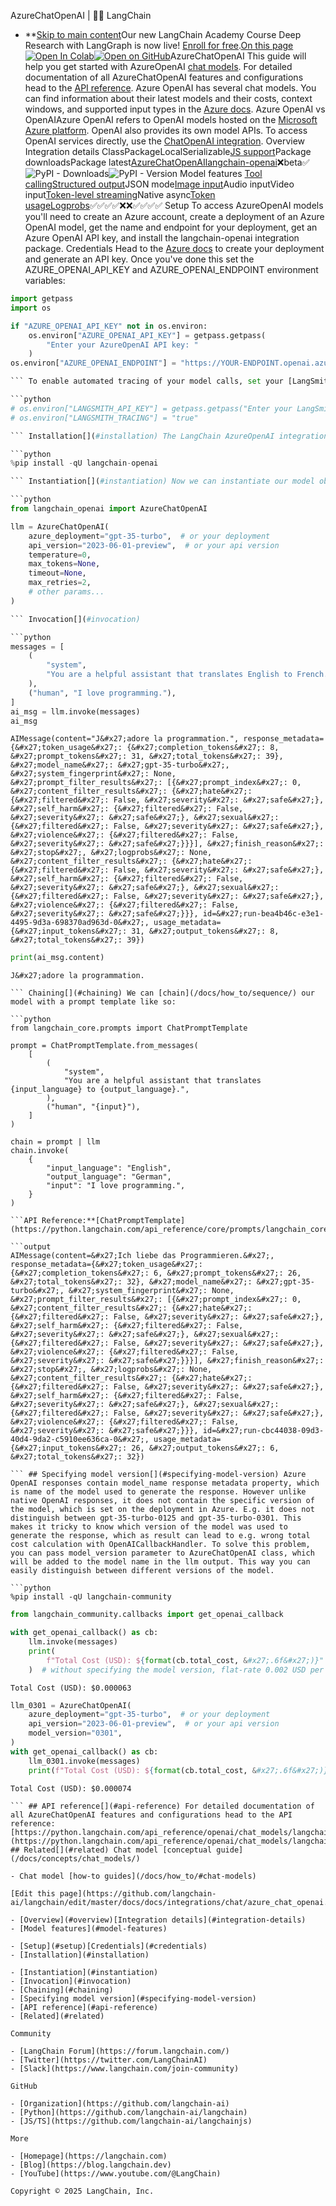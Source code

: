 AzureChatOpenAI | 🦜️🔗 LangChain
- **[Skip to main content](#__docusaurus_skipToContent_fallback)Our new LangChain Academy Course Deep Research with LangGraph is now live! [Enroll for free](https://academy.langchain.com/courses/deep-research-with-langgraph/?utm_medium=internal&utm_source=docs&utm_campaign=q3-2025_deep-research-course_co).[On this page![Open In Colab ](https://colab.research.google.com/assets/colab-badge.svg)](https://colab.research.google.com/github/langchain-ai/langchain/blob/master/docs/docs/integrations/chat/azure_chat_openai.ipynb)[![Open on GitHub ](https://img.shields.io/badge/Open%20on%20GitHub-grey?logo=github&logoColor=white)](https://github.com/langchain-ai/langchain/blob/master/docs/docs/integrations/chat/azure_chat_openai.ipynb)AzureChatOpenAI This guide will help you get started with AzureOpenAI [chat models](/docs/concepts/chat_models/). For detailed documentation of all AzureChatOpenAI features and configurations head to the [API reference](https://python.langchain.com/api_reference/openai/chat_models/langchain_openai.chat_models.azure.AzureChatOpenAI.html). Azure OpenAI has several chat models. You can find information about their latest models and their costs, context windows, and supported input types in the [Azure docs](https://learn.microsoft.com/en-us/azure/ai-services/openai/concepts/models). Azure OpenAI vs OpenAIAzure OpenAI refers to OpenAI models hosted on the [Microsoft Azure platform](https://azure.microsoft.com/en-us/products/ai-services/openai-service). OpenAI also provides its own model APIs. To access OpenAI services directly, use the [ChatOpenAI integration](/docs/integrations/chat/openai/). Overview[​](#overview) Integration details[​](#integration-details) ClassPackageLocalSerializable[JS support](https://js.langchain.com/docs/integrations/chat/azure)Package downloadsPackage latest[AzureChatOpenAI](https://python.langchain.com/api_reference/openai/chat_models/langchain_openai.chat_models.azure.AzureChatOpenAI.html)[langchain-openai](https://python.langchain.com/api_reference/openai/index.html)❌beta✅![PyPI - Downloads ](https://img.shields.io/pypi/dm/langchain-openai?style=flat-square&label=%20)![PyPI - Version ](https://img.shields.io/pypi/v/langchain-openai?style=flat-square&label=%20) Model features[​](#model-features) [Tool calling](/docs/how_to/tool_calling/)[Structured output](/docs/how_to/structured_output/)JSON mode[Image input](/docs/how_to/multimodal_inputs/)Audio inputVideo input[Token-level streaming](/docs/how_to/chat_streaming/)Native async[Token usage](/docs/how_to/chat_token_usage_tracking/)[Logprobs](/docs/how_to/logprobs/)✅✅✅✅❌❌✅✅✅✅ Setup[​](#setup) To access AzureOpenAI models you&#x27;ll need to create an Azure account, create a deployment of an Azure OpenAI model, get the name and endpoint for your deployment, get an Azure OpenAI API key, and install the langchain-openai integration package. Credentials[​](#credentials) Head to the [Azure docs](https://learn.microsoft.com/en-us/azure/ai-services/openai/chatgpt-quickstart?tabs=command-line%2Cpython-new&pivots=programming-language-python) to create your deployment and generate an API key. Once you&#x27;ve done this set the AZURE_OPENAI_API_KEY and AZURE_OPENAI_ENDPOINT environment variables:

```python
import getpass
import os

if "AZURE_OPENAI_API_KEY" not in os.environ:
    os.environ["AZURE_OPENAI_API_KEY"] = getpass.getpass(
        "Enter your AzureOpenAI API key: "
    )
os.environ["AZURE_OPENAI_ENDPOINT"] = "https://YOUR-ENDPOINT.openai.azure.com/"

``` To enable automated tracing of your model calls, set your [LangSmith](https://docs.smith.langchain.com/) API key:

```python
# os.environ["LANGSMITH_API_KEY"] = getpass.getpass("Enter your LangSmith API key: ")
# os.environ["LANGSMITH_TRACING"] = "true"

``` Installation[​](#installation) The LangChain AzureOpenAI integration lives in the langchain-openai package:

```python
%pip install -qU langchain-openai

``` Instantiation[​](#instantiation) Now we can instantiate our model object and generate chat completions. Replace azure_deployment with the name of your deployment, You can find the latest supported api_version here: [https://learn.microsoft.com/en-us/azure/ai-services/openai/reference](https://learn.microsoft.com/en-us/azure/ai-services/openai/reference).

```python
from langchain_openai import AzureChatOpenAI

llm = AzureChatOpenAI(
    azure_deployment="gpt-35-turbo",  # or your deployment
    api_version="2023-06-01-preview",  # or your api version
    temperature=0,
    max_tokens=None,
    timeout=None,
    max_retries=2,
    # other params...
)

``` Invocation[​](#invocation)

```python
messages = [
    (
        "system",
        "You are a helpful assistant that translates English to French. Translate the user sentence.",
    ),
    ("human", "I love programming."),
]
ai_msg = llm.invoke(messages)
ai_msg

```

```output
AIMessage(content="J&#x27;adore la programmation.", response_metadata={&#x27;token_usage&#x27;: {&#x27;completion_tokens&#x27;: 8, &#x27;prompt_tokens&#x27;: 31, &#x27;total_tokens&#x27;: 39}, &#x27;model_name&#x27;: &#x27;gpt-35-turbo&#x27;, &#x27;system_fingerprint&#x27;: None, &#x27;prompt_filter_results&#x27;: [{&#x27;prompt_index&#x27;: 0, &#x27;content_filter_results&#x27;: {&#x27;hate&#x27;: {&#x27;filtered&#x27;: False, &#x27;severity&#x27;: &#x27;safe&#x27;}, &#x27;self_harm&#x27;: {&#x27;filtered&#x27;: False, &#x27;severity&#x27;: &#x27;safe&#x27;}, &#x27;sexual&#x27;: {&#x27;filtered&#x27;: False, &#x27;severity&#x27;: &#x27;safe&#x27;}, &#x27;violence&#x27;: {&#x27;filtered&#x27;: False, &#x27;severity&#x27;: &#x27;safe&#x27;}}}], &#x27;finish_reason&#x27;: &#x27;stop&#x27;, &#x27;logprobs&#x27;: None, &#x27;content_filter_results&#x27;: {&#x27;hate&#x27;: {&#x27;filtered&#x27;: False, &#x27;severity&#x27;: &#x27;safe&#x27;}, &#x27;self_harm&#x27;: {&#x27;filtered&#x27;: False, &#x27;severity&#x27;: &#x27;safe&#x27;}, &#x27;sexual&#x27;: {&#x27;filtered&#x27;: False, &#x27;severity&#x27;: &#x27;safe&#x27;}, &#x27;violence&#x27;: {&#x27;filtered&#x27;: False, &#x27;severity&#x27;: &#x27;safe&#x27;}}}, id=&#x27;run-bea4b46c-e3e1-4495-9d3a-698370ad963d-0&#x27;, usage_metadata={&#x27;input_tokens&#x27;: 31, &#x27;output_tokens&#x27;: 8, &#x27;total_tokens&#x27;: 39})

```

```python
print(ai_msg.content)

```

```output
J&#x27;adore la programmation.

``` Chaining[​](#chaining) We can [chain](/docs/how_to/sequence/) our model with a prompt template like so:

```python
from langchain_core.prompts import ChatPromptTemplate

prompt = ChatPromptTemplate.from_messages(
    [
        (
            "system",
            "You are a helpful assistant that translates {input_language} to {output_language}.",
        ),
        ("human", "{input}"),
    ]
)

chain = prompt | llm
chain.invoke(
    {
        "input_language": "English",
        "output_language": "German",
        "input": "I love programming.",
    }
)

```API Reference:**[ChatPromptTemplate](https://python.langchain.com/api_reference/core/prompts/langchain_core.prompts.chat.ChatPromptTemplate.html)

```output
AIMessage(content=&#x27;Ich liebe das Programmieren.&#x27;, response_metadata={&#x27;token_usage&#x27;: {&#x27;completion_tokens&#x27;: 6, &#x27;prompt_tokens&#x27;: 26, &#x27;total_tokens&#x27;: 32}, &#x27;model_name&#x27;: &#x27;gpt-35-turbo&#x27;, &#x27;system_fingerprint&#x27;: None, &#x27;prompt_filter_results&#x27;: [{&#x27;prompt_index&#x27;: 0, &#x27;content_filter_results&#x27;: {&#x27;hate&#x27;: {&#x27;filtered&#x27;: False, &#x27;severity&#x27;: &#x27;safe&#x27;}, &#x27;self_harm&#x27;: {&#x27;filtered&#x27;: False, &#x27;severity&#x27;: &#x27;safe&#x27;}, &#x27;sexual&#x27;: {&#x27;filtered&#x27;: False, &#x27;severity&#x27;: &#x27;safe&#x27;}, &#x27;violence&#x27;: {&#x27;filtered&#x27;: False, &#x27;severity&#x27;: &#x27;safe&#x27;}}}], &#x27;finish_reason&#x27;: &#x27;stop&#x27;, &#x27;logprobs&#x27;: None, &#x27;content_filter_results&#x27;: {&#x27;hate&#x27;: {&#x27;filtered&#x27;: False, &#x27;severity&#x27;: &#x27;safe&#x27;}, &#x27;self_harm&#x27;: {&#x27;filtered&#x27;: False, &#x27;severity&#x27;: &#x27;safe&#x27;}, &#x27;sexual&#x27;: {&#x27;filtered&#x27;: False, &#x27;severity&#x27;: &#x27;safe&#x27;}, &#x27;violence&#x27;: {&#x27;filtered&#x27;: False, &#x27;severity&#x27;: &#x27;safe&#x27;}}}, id=&#x27;run-cbc44038-09d3-40d4-9da2-c5910ee636ca-0&#x27;, usage_metadata={&#x27;input_tokens&#x27;: 26, &#x27;output_tokens&#x27;: 6, &#x27;total_tokens&#x27;: 32})

``` ## Specifying model version[​](#specifying-model-version) Azure OpenAI responses contain model_name response metadata property, which is name of the model used to generate the response. However unlike native OpenAI responses, it does not contain the specific version of the model, which is set on the deployment in Azure. E.g. it does not distinguish between gpt-35-turbo-0125 and gpt-35-turbo-0301. This makes it tricky to know which version of the model was used to generate the response, which as result can lead to e.g. wrong total cost calculation with OpenAICallbackHandler. To solve this problem, you can pass model_version parameter to AzureChatOpenAI class, which will be added to the model name in the llm output. This way you can easily distinguish between different versions of the model.

```python
%pip install -qU langchain-community

```

```python
from langchain_community.callbacks import get_openai_callback

with get_openai_callback() as cb:
    llm.invoke(messages)
    print(
        f"Total Cost (USD): ${format(cb.total_cost, &#x27;.6f&#x27;)}"
    )  # without specifying the model version, flat-rate 0.002 USD per 1k input and output tokens is used

```

```output
Total Cost (USD): $0.000063

```

```python
llm_0301 = AzureChatOpenAI(
    azure_deployment="gpt-35-turbo",  # or your deployment
    api_version="2023-06-01-preview",  # or your api version
    model_version="0301",
)
with get_openai_callback() as cb:
    llm_0301.invoke(messages)
    print(f"Total Cost (USD): ${format(cb.total_cost, &#x27;.6f&#x27;)}")

```

```output
Total Cost (USD): $0.000074

``` ## API reference[​](#api-reference) For detailed documentation of all AzureChatOpenAI features and configurations head to the API reference: [https://python.langchain.com/api_reference/openai/chat_models/langchain_openai.chat_models.azure.AzureChatOpenAI.html](https://python.langchain.com/api_reference/openai/chat_models/langchain_openai.chat_models.azure.AzureChatOpenAI.html) ## Related[​](#related) Chat model [conceptual guide](/docs/concepts/chat_models/)

- Chat model [how-to guides](/docs/how_to/#chat-models)

[Edit this page](https://github.com/langchain-ai/langchain/edit/master/docs/docs/integrations/chat/azure_chat_openai.ipynb)

- [Overview](#overview)[Integration details](#integration-details)
- [Model features](#model-features)

- [Setup](#setup)[Credentials](#credentials)
- [Installation](#installation)

- [Instantiation](#instantiation)
- [Invocation](#invocation)
- [Chaining](#chaining)
- [Specifying model version](#specifying-model-version)
- [API reference](#api-reference)
- [Related](#related)

Community

- [LangChain Forum](https://forum.langchain.com/)
- [Twitter](https://twitter.com/LangChainAI)
- [Slack](https://www.langchain.com/join-community)

GitHub

- [Organization](https://github.com/langchain-ai)
- [Python](https://github.com/langchain-ai/langchain)
- [JS/TS](https://github.com/langchain-ai/langchainjs)

More

- [Homepage](https://langchain.com)
- [Blog](https://blog.langchain.dev)
- [YouTube](https://www.youtube.com/@LangChain)

Copyright © 2025 LangChain, Inc.